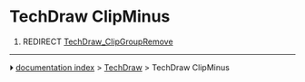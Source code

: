 # TechDraw ClipMinus
1.  REDIRECT [TechDraw_ClipGroupRemove](TechDraw_ClipGroupRemove.md)



---
⏵ [documentation index](../README.md) > [TechDraw](TechDraw_Workbench.md) > TechDraw ClipMinus
